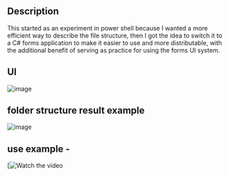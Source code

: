 ## Description
This started as an experiment in power shell because I wanted a more efficient way to describe the file structure, then I got the idea to switch it to a C# forms application to make it easier to use and more distributable, with the additional benefit of serving as practice for using the forms UI system.

## UI
![image](https://github.com/user-attachments/assets/8bd4b15e-47d6-4adc-96dd-10b5618e795b)

## folder structure result example
![image](https://github.com/user-attachments/assets/5ec5b54c-43c3-4ea7-8dc3-804cd6a49d5f)

## use example - 
[![Watch the video](https://www.youtube.com/watch?v=v7aBZXSweL8)
